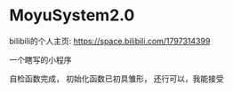 # MoyuSystem2.0

bilibili的个人主页:
https://space.bilibili.com/1797314399

一个瞎写的小程序

自检函数完成，
初始化函数已初具雏形，
还行可以，我能接受
